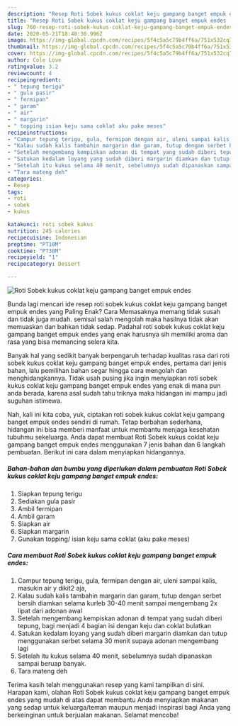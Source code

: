 ```yaml
---
description: "Resep Roti Sobek kukus coklat keju gampang banget empuk endes | Cara Buat Roti Sobek kukus coklat keju gampang banget empuk endes Yang Enak dan Simpel"
title: "Resep Roti Sobek kukus coklat keju gampang banget empuk endes | Cara Buat Roti Sobek kukus coklat keju gampang banget empuk endes Yang Enak dan Simpel"
slug: 760-resep-roti-sobek-kukus-coklat-keju-gampang-banget-empuk-endes-cara-buat-roti-sobek-kukus-coklat-keju-gampang-banget-empuk-endes-yang-enak-dan-simpel
date: 2020-05-21T18:40:30.996Z
image: https://img-global.cpcdn.com/recipes/5f4c5a5c79b4ff6a/751x532cq70/roti-sobek-kukus-coklat-keju-gampang-banget-empuk-endes-foto-resep-utama.jpg
thumbnail: https://img-global.cpcdn.com/recipes/5f4c5a5c79b4ff6a/751x532cq70/roti-sobek-kukus-coklat-keju-gampang-banget-empuk-endes-foto-resep-utama.jpg
cover: https://img-global.cpcdn.com/recipes/5f4c5a5c79b4ff6a/751x532cq70/roti-sobek-kukus-coklat-keju-gampang-banget-empuk-endes-foto-resep-utama.jpg
author: Cole Love
ratingvalue: 3.2
reviewcount: 4
recipeingredient:
- " tepung terigu"
- " gula pasir"
- " fermipan"
- " garam"
- " air"
- " margarin"
- " topping isian keju sama coklat aku pake meses"
recipeinstructions:
- "Campur tepung terigu, gula, fermipan dengan air, uleni sampai kalis, masukin air y dikit2 aja,"
- "Kalau sudah kalis tambahin margarin dan garam, tutup dengan serbet bersih diamkan selama kurleb 30-40 menit sampai mengembang 2x lipat dari adonan awal"
- "Setelah mengembang kempiskan adonan di tempat yang sudah diberi tepung, bagi menjadi 4 bagian isi dengan keju dan coklat bulatkan"
- "Satukan kedalam loyang yang sudah diberi margarin diamkan dan tutup menggunakan serbet selama 30 menit supaya adonan mengembang lagi"
- "Setelah itu kukus selama 40 menit, sebelumnya sudah dipanaskan sampai beruap banyak."
- "Tara mateng deh"
categories:
- Resep
tags:
- roti
- sobek
- kukus

katakunci: roti sobek kukus 
nutrition: 245 calories
recipecuisine: Indonesian
preptime: "PT10M"
cooktime: "PT38M"
recipeyield: "1"
recipecategory: Dessert

---
```



![Roti Sobek kukus coklat keju gampang banget empuk endes](https://img-global.cpcdn.com/recipes/5f4c5a5c79b4ff6a/751x532cq70/roti-sobek-kukus-coklat-keju-gampang-banget-empuk-endes-foto-resep-utama.jpg)

Bunda lagi mencari ide resep roti sobek kukus coklat keju gampang banget empuk endes yang Paling Enak? Cara Memasaknya memang tidak susah dan tidak juga mudah. semisal salah mengolah maka hasilnya tidak akan memuaskan dan bahkan tidak sedap. Padahal roti sobek kukus coklat keju gampang banget empuk endes yang enak harusnya sih memiliki aroma dan rasa yang bisa memancing selera kita.



Banyak hal yang sedikit banyak berpengaruh terhadap kualitas rasa dari roti sobek kukus coklat keju gampang banget empuk endes, pertama dari jenis bahan, lalu pemilihan bahan segar hingga cara mengolah dan menghidangkannya. Tidak usah pusing jika ingin menyiapkan roti sobek kukus coklat keju gampang banget empuk endes yang enak di mana pun anda berada, karena asal sudah tahu triknya maka hidangan ini mampu jadi suguhan istimewa.


Nah, kali ini kita coba, yuk, ciptakan roti sobek kukus coklat keju gampang banget empuk endes sendiri di rumah. Tetap berbahan sederhana, hidangan ini bisa memberi manfaat untuk membantu menjaga kesehatan tubuhmu sekeluarga. Anda dapat membuat Roti Sobek kukus coklat keju gampang banget empuk endes menggunakan 7 jenis bahan dan 6 langkah pembuatan. Berikut ini cara dalam menyiapkan hidangannya.

<!--inarticleads1-->

##### Bahan-bahan dan bumbu yang diperlukan dalam pembuatan Roti Sobek kukus coklat keju gampang banget empuk endes:

1. Siapkan  tepung terigu
1. Sediakan  gula pasir
1. Ambil  fermipan
1. Ambil  garam
1. Siapkan  air
1. Siapkan  margarin
1. Gunakan  topping/ isian keju sama coklat (aku pake meses)




<!--inarticleads2-->

##### Cara membuat Roti Sobek kukus coklat keju gampang banget empuk endes:

1. Campur tepung terigu, gula, fermipan dengan air, uleni sampai kalis, masukin air y dikit2 aja,
1. Kalau sudah kalis tambahin margarin dan garam, tutup dengan serbet bersih diamkan selama kurleb 30-40 menit sampai mengembang 2x lipat dari adonan awal
1. Setelah mengembang kempiskan adonan di tempat yang sudah diberi tepung, bagi menjadi 4 bagian isi dengan keju dan coklat bulatkan
1. Satukan kedalam loyang yang sudah diberi margarin diamkan dan tutup menggunakan serbet selama 30 menit supaya adonan mengembang lagi
1. Setelah itu kukus selama 40 menit, sebelumnya sudah dipanaskan sampai beruap banyak.
1. Tara mateng deh




Terima kasih telah menggunakan resep yang kami tampilkan di sini. Harapan kami, olahan Roti Sobek kukus coklat keju gampang banget empuk endes yang mudah di atas dapat membantu Anda menyiapkan makanan yang sedap untuk keluarga/teman maupun menjadi inspirasi bagi Anda yang berkeinginan untuk berjualan makanan. Selamat mencoba!
